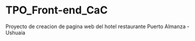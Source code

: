 # TPO_Front-end_CaC
Proyecto de creacion de pagina web del hotel restaurante Puerto Almanza - Ushuaia



